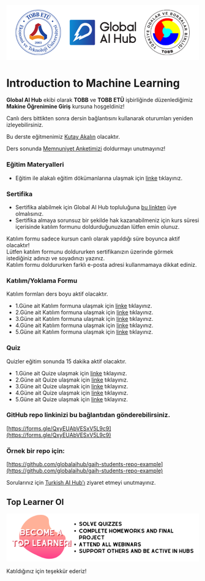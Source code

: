 ![](tobb_gaih.png)
# Introduction to Machine Learning 
**Global AI Hub** ekibi olarak **TOBB** ve **TOBB ETÜ** işbirliğinde düzenlediğimiz **Makine Öğrenimine Giriş** kursuna hoşgeldiniz!  

Canlı ders bittikten sonra dersin bağlantısını kullanarak oturumları yeniden izleyebilirsiniz.  

Bu derste eğitmenimiz [Kutay Akalın](https://github.com/KutayAkalin) olacaktır. 

Ders sonunda [Memnuniyet Anketimizi](https://forms.gle/2KKaC2qTVpkSBmma9) doldurmayı unutmayınız!

### Eğitim Materyalleri
- Eğitim ile alakalı eğitim dökümanlarına ulaşmak için [linke](https://github.com/globalaihub/introduction-to-machine-learning) tıklayınız.

### Sertifika
- Sertifika alabilmek için Global AI Hub topluluğuna [bu linkten](https://globalaihub.com/community/) üye olmalısınız.
- Sertifika almaya sorunsuz bir şekilde hak kazanabilmeniz için kurs süresi içerisinde katılım formunu doldurduğunuzdan lütfen emin olunuz.   

Katılım formu sadece kursun canlı olarak yapıldığı süre boyunca aktif olacaktır!  
Lütfen katılım formunu doldururken sertifikanızın üzerinde görmek istediğiniz adınızı ve soyadınızı yazınız.  
Katılım formu doldururken farklı e-posta adresi kullanmamaya dikkat ediniz.  

### Katılım/Yoklama Formu

Katılım formları ders boyu aktif olacaktır.

- 1.Güne ait Katılım formuna ulaşmak için [linke](https://forms.gle/WfYSkzH2CBvokiZP8) tıklayınız.
- 2.Güne ait Katılım formuna ulaşmak için [linke](https://forms.gle/A82G5NxuSPHJtvnx8) tıklayınız.
- 3.Güne ait Katılım formuna ulaşmak için [linke](https://forms.gle/3VzGGj6Xq1PGsMH2A) tıklayınız.
- 4.Güne ait Katılım formuna ulaşmak için [linke](https://forms.gle/eNt8Jzjg2T4ki3nd8) tıklayınız.      
- 5.Güne ait Katılım formuna ulaşmak için [linke](https://forms.gle/RQjt356HVSNr9Uv59) tıklayınız.

### Quiz

Quizler eğitim sonunda 15 dakika aktif olacaktır.

- 1.Güne ait Quize ulaşmak için [linke](https://forms.gle/dtyB8hsaXWwyLnAy5) tıklayınız.
- 2.Güne ait Quize ulaşmak için [linke](https://forms.gle/KX5MZJM1phxRorCx9) tıklayınız.
- 3.Güne ait Quize ulaşmak için [linke](https://forms.gle/pifmP2cXABoQTnr57) tıklayınız.
- 4.Güne ait Quize ulaşmak için [linke](https://forms.gle/1ZKpu2Qr7xAXdjXC8) tıklayınız.      
- 5.Güne ait Quize ulaşmak için [linke](https://forms.gle/YeV6AME8nXcbsryg6) tıklayınız.

### GitHub repo linkinizi bu bağlantıdan gönderebilirsiniz.
[https://forms.gle/QxyEUAbVESxV5L9c9](https://forms.gle/QxyEUAbVESxV5L9c9)

### Örnek bir repo için: 
[https://github.com/globalaihub/gaih-students-repo-example](https://github.com/globalaihub/gaih-students-repo-example)


Sorularınız için [Turkish AI Hub'ı](https://globalaihub.com/community-hubs/turkish-ai-hub/) ziyaret etmeyi unutmayınız.    

## Top Learner Ol 
[![](assets/become-top-learner.png)](https://globalaihub.com/top-learner)

Katıldığınız için teşekkür ederiz!  
